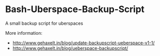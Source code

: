 # Bash-Uberspace-Backup-Script
A small backup script for uberspaces

More information:
- http://www.gehaxelt.in/blog/update-backupscript-ueberspace-v1-1/
- http://www.gehaxelt.in/blog/ueberspace-backupscript/